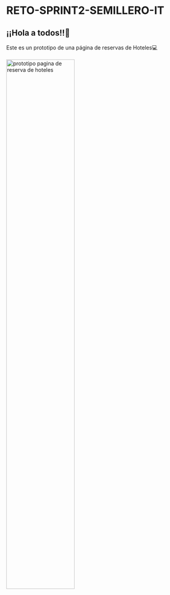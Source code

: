 # RETO-SPRINT2-SEMILLERO-IT

<h2>¡¡Hola a todos!!👋</h2>
Este es un prototipo de una página de reservas de Hoteles💻<br><br>
<img align="center" width="60%"   alt="prototipo pagina de reserva de hoteles" src="https://i.postimg.cc/T1CHQ0s8/prototipo-reserva-Hotel.jpg" />
